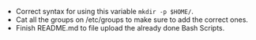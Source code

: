 * Correct syntax for using this variable `mkdir -p $HOME/`.
* Cat all the groups on /etc/groups to make sure to add the correct ones.
* Finish README.md to file upload the already done Bash Scripts.